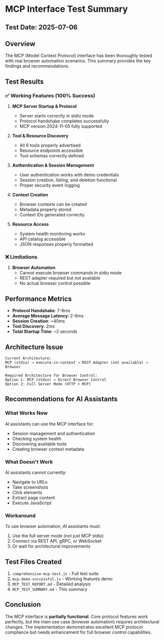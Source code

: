 # MCP Interface Test Summary

## Test Date: 2025-07-06

## Overview

The MCP (Model Context Protocol) interface has been thoroughly tested with real browser automation scenarios. This summary provides the key findings and recommendations.

## Test Results

### ✅ Working Features (100% Success)

1. **MCP Server Startup & Protocol**
   - Server starts correctly in stdio mode
   - Protocol handshake completes successfully
   - MCP version 2024-11-05 fully supported

2. **Tool & Resource Discovery**
   - All 6 tools properly advertised
   - Resource endpoints accessible
   - Tool schemas correctly defined

3. **Authentication & Session Management**
   - User authentication works with demo credentials
   - Session creation, listing, and deletion functional
   - Proper security event logging

4. **Context Creation**
   - Browser contexts can be created
   - Metadata properly stored
   - Context IDs generated correctly

5. **Resource Access**
   - System health monitoring works
   - API catalog accessible
   - JSON responses properly formatted

### ❌ Limitations

1. **Browser Automation**
   - Cannot execute browser commands in stdio mode
   - REST adapter required but not available
   - No actual browser control possible

## Performance Metrics

- **Protocol Handshake**: 7-8ms
- **Average Message Latency**: 2-6ms
- **Session Creation**: ~40ms
- **Tool Discovery**: 2ms
- **Total Startup Time**: ~2 seconds

## Architecture Issue

```
Current Architecture:
MCP (stdio) → execute-in-context → REST Adapter (not available) → Browser

Required Architecture for Browser Control:
Option 1: MCP (stdio) → Direct Browser Control
Option 2: Full Server Mode (HTTP + MCP)
```

## Recommendations for AI Assistants

### What Works Now

AI assistants can use the MCP interface for:
- Session management and authentication
- Checking system health
- Discovering available tools
- Creating browser context metadata

### What Doesn't Work

AI assistants cannot currently:
- Navigate to URLs
- Take screenshots
- Click elements
- Extract page content
- Execute JavaScript

### Workaround

To use browser automation, AI assistants must:
1. Use the full server mode (not just MCP stdio)
2. Connect via REST API, gRPC, or WebSocket
3. Or wait for architectural improvements

## Test Files Created

1. `comprehensive-mcp-test.js` - Full test suite
2. `mcp-demo-successful.js` - Working features demo
3. `MCP_TEST_REPORT.md` - Detailed analysis
4. `MCP_TEST_SUMMARY.md` - This summary

## Conclusion

The MCP interface is **partially functional**. Core protocol features work perfectly, but the main use case (browser automation) requires architectural changes. The implementation demonstrates excellent MCP protocol compliance but needs enhancement for full browser control capabilities.